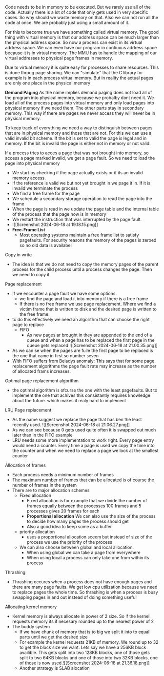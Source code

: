 Code needs to be in memory to be executed. But we rarely use all of the code. Actually there is a lot of code that only gets used in very specific cases. So why should we waste memory on that. Also we can not run all the code at once. We are probably just using a small amount of it.

For this to become true we have something called virtual memory. The good thing with virtual memory is that our address space can be much larger than the physical address space. So now a process can exist in its virtual address space. We can even have our program in contiuous address space because it is in virtual memory. The MMU has to handle the mapping of our virtual addresses to physical page frames in memory. 

Due to virtual memory it is quite easy for processes to share resources. This is done throug page sharing. We can "simulate" that the C library for example is in each process virtual memory. But in reality the actual pages are only one place in the physical memory

**Demand Paging** 
As the name implies demand paging does not load all of the program into physical memory, because we probalby dont need it. We load all of the process pages into virtual memory and only load pages into physical memory if we need them. The other parts stay in secondary memory. This way if there are pages we never access they will never be in physical memory.

To keep track of everything we need a way to distinguish between pages that are in physical memory and those that are not. For this we can use a valid invalid bit scheme. If the bit is set to valid the page is legal and in memory. If the bit is invalid the page is either not in memory or not valid. 

If a process tries to acces a page that was not brought into memory, so access a page marked invalid, we get a page fault. So we need to load the page into physical memory
- We start by checking if the page actually exists or if its an invalid memory access.
- If the reference is valid we but not yet brought in we page it in. If it is invalid we terminate the process
- We find a free frame for the page
- We schedule a secondary storage operation to read the page into the frame
- When the page is read in we update the page table and the internal table of the process that the page now is in memory
- We restart the instruction that was interrupted by the page fault.
-  ![[Screenshot 2024-06-18 at 19.18.15.png]]
- **Free-Frame List**
	- Most operating systems maintain a free frame list to satisfy pagefaults. For security reasons the memory of the pages is zeroed so no old data is availabel

Copy in write
- The idea is that we do not need to copy the memory pages of the parent process for the child process until a process changes the page. Then we need to copy it

Page replacement
- If we encounter a page fault we have some options.
	- we find the page and load it into memory if there is a free frame
	- If there is no free frame we use page replacement. Where we find a victim frame that is written to disk and the desired page is written to the free frame.
- to do this effectively we need an algorithm that can choose the right page to replace
	- FIFO
		- As new pages ar brought in they are appended to the end of a queue and when a page has to be replaced the first page in the queue gets replaced
![[Screenshot 2024-06-18 at 21.00.35.png]]
- As we can se when the pages are fulle the first page to be replaced is the one that came in first so number seven
- With FIFO suffers from Beladys anomaly: This says that for some page replacement algorithms the page fault rate may increase as the number of allocated frams increases.

Optimal page replacement algorithm
- the optimal algorithm is ofcurse the one with the least pagefaults. But to implement the one that achives this consistantly requires knowledge about the future. which makes it realy hard to implement

LRU Page replacement
- As the name suggest we replace the page that has ben the least recently used.
![[Screenshot 2024-06-18 at 21.06.27.png]]
- As we can see because 0 gets used quite often it is swapped out much later than in the FIFO example
- LRU needs some more implementation to work right. Every page entry would need a counter. Every time a page is used we copy the time into the counter and when we need to replace a page we look at the smallest counter


Allocation of frames
- Each process needs a minimum number of frames
- The maximum number of frames that can be allocated is of course the number of frames in the system
- There are to major allocation schemes
	- Fixed allocation
		- Fixed allocation is for example that we divide the number of frames equally between the processes 100 frames and 5 processes gives 20 frames for each
		- **Proportional allocation** We can also use the size of the process to decide how many pages the process should get
		- Also a good idea to keep some as a buffer
	- priority allocation
		- uses a proportional allocation sceem but instead of size of the process we use the priority of the process
	- We can also choose between global and local allocation.
		- When using global we can take a page from everywhere
		- When using local a process can only take one from within its process

Thrashing
- Thrashing occures when a process does not have enough pages and there are many page faults. We get low cpu utilization because we need to replace pages the whole time. So thrashing is when a process is busy swapping pages in and out instead of doing something useful

Allocating kernel memory
- Kernel memory is always allocate in power of 2 size. So if the kernel requests memory its if necesary rounded up to the nearest power of 2
- The buddy system
	- If we have chunk of memory that is to big we split it into to equal parts until we get the desired size
	- For example the kernel requests 21KB of memory. We round up to 32 to get the block size we want. Lets say we have a 256KB block availible. This gets split into two 128KB blocks, one of those gets split to two 64KB blocks and one of those into two 32KB blocks, one of those is now used.![[Screenshot 2024-06-18 at 21.36.18.png]]
	- Another strategy is SLAB alocation